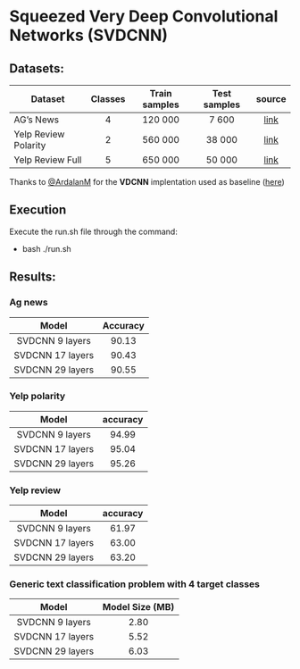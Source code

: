 # Squeezed Very Deep Convolutional Networks (SVDCNN)

## Datasets:
| Dataset                | Classes | Train samples | Test samples | source |
|------------------------|:---------:|:---------------:|:--------------:|:--------:|
| AG’s News              |    4    |    120 000    |     7 600    |[link](https://drive.google.com/drive/u/0/folders/0Bz8a_Dbh9Qhbfll6bVpmNUtUcFdjYmF2SEpmZUZUcVNiMUw1TWN6RDV3a0JHT3kxLVhVR2M)|
| Yelp Review Polarity   |    2    |    560 000    |    38 000    |[link](https://drive.google.com/drive/u/0/folders/0Bz8a_Dbh9Qhbfll6bVpmNUtUcFdjYmF2SEpmZUZUcVNiMUw1TWN6RDV3a0JHT3kxLVhVR2M)|
| Yelp Review Full       |    5    |    650 000    |    50 000    |[link](https://drive.google.com/drive/u/0/folders/0Bz8a_Dbh9Qhbfll6bVpmNUtUcFdjYmF2SEpmZUZUcVNiMUw1TWN6RDV3a0JHT3kxLVhVR2M)|


Thanks to [@ArdalanM](https://github.com/ArdalanM) for the **VDCNN** implentation used as baseline ([here](https://github.com/ArdalanM/nlp-benchmarks/))

## Execution 
Execute the run.sh file through the command: 
- bash ./run.sh

## Results:

### Ag news 
| Model           | Accuracy 
|:---------------:| :-------------:|
| SVDCNN 9 layers  |  90.13        |
| SVDCNN 17 layers |  90.43        |
| SVDCNN 29 layers |  90.55        |

### Yelp polarity
| Model           | accuracy 
|:---------------:| :-------------:|
| SVDCNN 9 layers  |  94.99        |
| SVDCNN 17 layers |  95.04        |
| SVDCNN 29 layers |  95.26        |

### Yelp review
| Model           | accuracy 
|:---------------:| :-------------:|
| SVDCNN 9 layers  |  61.97        |
| SVDCNN 17 layers |  63.00        |
| SVDCNN 29 layers |  63.20        |

### Generic text classification problem with 4 target classes
| Model           | Model Size (MB)
|:---------------:| :-------------:|
| SVDCNN 9 layers  |  2.80        |
| SVDCNN 17 layers |  5.52        |
| SVDCNN 29 layers |  6.03        |